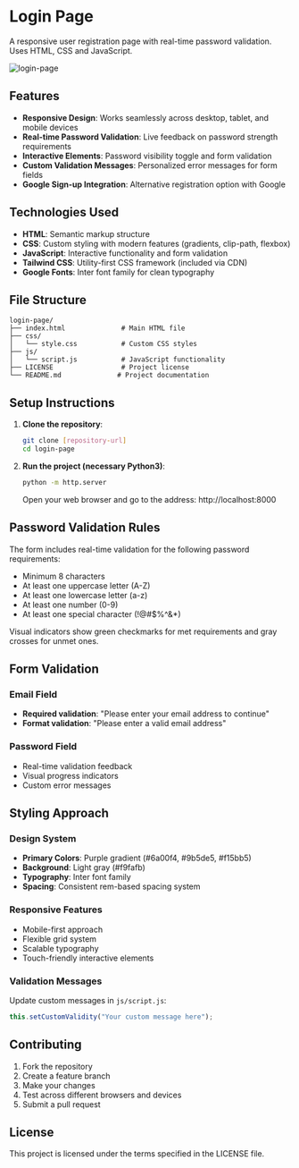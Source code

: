 # Login Page

A responsive user registration page with real-time password validation. Uses HTML, CSS and JavaScript.

![login-page](https://github.com/user-attachments/assets/9c3f7aa9-996c-4721-92ca-467f98dba3a7)

## Features

- **Responsive Design**: Works seamlessly across desktop, tablet, and mobile devices
- **Real-time Password Validation**: Live feedback on password strength requirements
- **Interactive Elements**: Password visibility toggle and form validation
- **Custom Validation Messages**: Personalized error messages for form fields
- **Google Sign-up Integration**: Alternative registration option with Google

## Technologies Used

- **HTML**: Semantic markup structure
- **CSS**: Custom styling with modern features (gradients, clip-path, flexbox)
- **JavaScript**: Interactive functionality and form validation
- **Tailwind CSS**: Utility-first CSS framework (included via CDN)
- **Google Fonts**: Inter font family for clean typography

## File Structure

```
login-page/
├── index.html              # Main HTML file
├── css/
│   └── style.css           # Custom CSS styles
├── js/
│   └── script.js           # JavaScript functionality
├── LICENSE                 # Project license
└── README.md              # Project documentation
```

## Setup Instructions

1. **Clone the repository**:
   ```bash
   git clone [repository-url]
   cd login-page
   ```

2. **Run the project (necessary Python3)**:
   ```bash
   python -m http.server
   ```
   Open your web browser and go to the address: http://localhost:8000

## Password Validation Rules

The form includes real-time validation for the following password requirements:

- Minimum 8 characters
- At least one uppercase letter (A-Z)
- At least one lowercase letter (a-z)
- At least one number (0-9)
- At least one special character (!@#$%^&*)

Visual indicators show green checkmarks for met requirements and gray crosses for unmet ones.

## Form Validation

### Email Field
- **Required validation**: "Please enter your email address to continue"
- **Format validation**: "Please enter a valid email address"

### Password Field
- Real-time validation feedback
- Visual progress indicators
- Custom error messages

## Styling Approach

### Design System
- **Primary Colors**: Purple gradient (#6a00f4, #9b5de5, #f15bb5)
- **Background**: Light gray (#f9fafb)
- **Typography**: Inter font family
- **Spacing**: Consistent rem-based spacing system

### Responsive Features
- Mobile-first approach
- Flexible grid system
- Scalable typography
- Touch-friendly interactive elements

### Validation Messages
Update custom messages in `js/script.js`:

```javascript
this.setCustomValidity("Your custom message here");
```

## Contributing

1. Fork the repository
2. Create a feature branch
3. Make your changes
4. Test across different browsers and devices
5. Submit a pull request

## License

This project is licensed under the terms specified in the LICENSE file.
